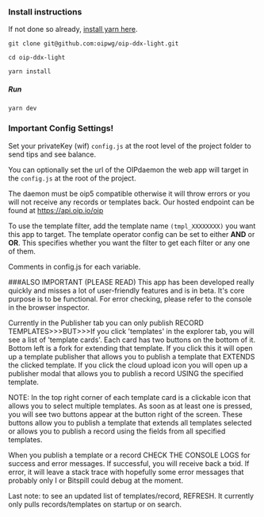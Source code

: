 ### Install instructions

If not done so already, [install yarn here](https://yarnpkg.com/en/docs/install#debian-stable).

`git clone git@github.com:oipwg/oip-ddx-light.git`

`cd oip-ddx-light`

`yarn install`

##### Run

`yarn dev`


### Important Config Settings!
Set your privateKey (wif) `config.js` at the root level of the project folder to send tips and see balance.


You can optionally set the url of the OIPdaemon the web app will target in the `config.js` at the root
of the project.

The daemon must be oip5 compatible otherwise it will throw errors or you will not receive any records
or templates back. Our hosted endpoint can be found at https://api.oip.io/oip

To use the template filter, add the template name `(tmpl_XXXXXXXX)` you want this app to target. The template operator
config can be set to either **AND** or **OR**. This specifies whether you want the filter to get 
each filter or any one of them.

Comments in config.js for each variable.

###ALSO IMPORTANT (PLEASE READ)
This app has been developed really quickly and misses a lot of user-friendly features and is in beta. It's core purpose is 
to be functional. For error checking, please refer to the console in the browser inspector.

Currently in the Publisher tab you can only publish RECORD TEMPLATES>>>BUT>>>If you click 'templates' in
the explorer tab, you will see a list of 'template cards'. Each card has two buttons on the bottom of it. Bottom left
is a fork for extending that template. If you click this it will open up a template publisher that allows you
to publish a template that EXTENDS the clicked template. If you click the cloud upload icon you will open up a publisher modal
that allows you to publish a record USING the specified template. 

NOTE: In the top right corner of each template card 
is a clickable icon that allows you to select multiple templates. As soon as at least one is pressed, you will see two
buttons appear at the button right of the screen. These buttons allow you to publish a template that extends 
all templates selected or allows you to publish a record using the fields from all specified templates. 

When you publish a template or a record CHECK THE CONSOLE LOGS for success and error messages. If successful, you will
receive back a txid. If error, it will leave a stack trace with hopefully some error messages that probably only I or Bitspill could debug
at the moment.

Last note: to see an updated list of templates/record, REFRESH. It currently only pulls records/templates on startup or
on search.

